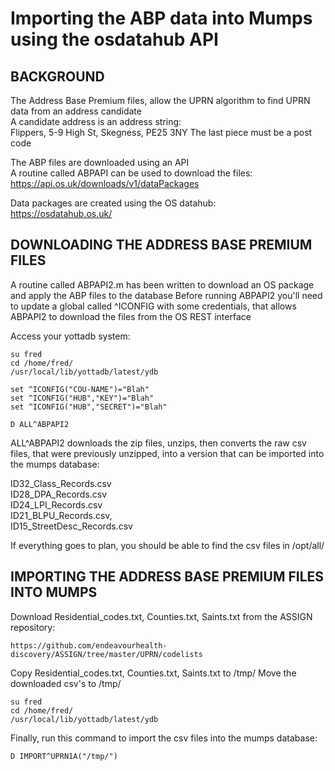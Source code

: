 # Importing the ABP data into Mumps using the osdatahub API

## BACKGROUND

The Address Base Premium files, allow the UPRN algorithm to find UPRN data from an address candidate  
A candidate address is an address string:  
Flippers, 5-9 High St, Skegness, PE25 3NY
The last piece must be a post code

The ABP files are downloaded using an API  
A routine called ABPAPI can be used to download the files:  
https://api.os.uk/downloads/v1/dataPackages

Data packages are created using the OS datahub:  
https://osdatahub.os.uk/

## DOWNLOADING THE ADDRESS BASE PREMIUM FILES

A routine called ABPAPI2.m has been written to download an OS package and apply the ABP files to the database
Before running ABPAPI2 you'll need to update a global called ^ICONFIG with some credentials, that allows ABPAPI2 to download the files from the OS REST interface

Access your yottadb system:
```
su fred
cd /home/fred/
/usr/local/lib/yottadb/latest/ydb
```

```
set ^ICONFIG("COU-NAME")="Blah"
set ^ICONFIG("HUB","KEY")="Blah"
set ^ICONFIG("HUB","SECRET")="Blah"

D ALL^ABPAPI2
```

ALL^ABPAPI2 downloads the zip files, unzips, then converts the raw csv files, that were previously unzipped, into a version that can be imported into the mumps database:  

ID32_Class_Records.csv  
ID28_DPA_Records.csv  
ID24_LPI_Records.csv  
ID21_BLPU_Records.csv,  
ID15_StreetDesc_Records.csv

If everything goes to plan, you should be able to find the csv files in /opt/all/

## IMPORTING THE ADDRESS BASE PREMIUM FILES INTO MUMPS

Download Residential_codes.txt, Counties.txt, Saints.txt from the ASSIGN repository:
``` 
https://github.com/endeavourhealth-discovery/ASSIGN/tree/master/UPRN/codelists
```
  
Copy Residential_codes.txt, Counties.txt, Saints.txt to /tmp/
Move the downloaded csv's to /tmp/ 

```
su fred
cd /home/fred/
/usr/local/lib/yottadb/latest/ydb
```

Finally, run this command to import the csv files into the mumps database:
```
D IMPORT^UPRN1A("/tmp/")
```